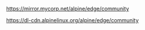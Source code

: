 https://mirror.mycorp.net/alpine/edge/community

https://dl-cdn.alpinelinux.org/alpine/edge/community
